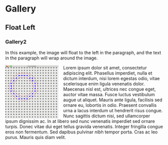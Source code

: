 <!--<!DOCTYPE html>-->

<html>
<head>
<style>
img {
  float: left;
}
</style>
</head>
<body>
<h1>Gallery</h1>

<h2>Float Left</h2>

<h3>Gallery2</h3>


<p>In this example, the image will float to the left in the paragraph, and the text in the paragraph will wrap around the image.</p>

<p><img src="images/fitcircle_intro.PNG" alt="Pineapple" style="width:170px;height:170px;margin-right:15px;">
Lorem ipsum dolor sit amet, consectetur adipiscing elit. Phasellus imperdiet, nulla et dictum interdum, nisi lorem egestas odio, vitae scelerisque enim ligula venenatis dolor. Maecenas nisl est, ultrices nec congue eget, auctor vitae massa. Fusce luctus vestibulum augue ut aliquet. Mauris ante ligula, facilisis sed ornare eu, lobortis in odio. Praesent convallis urna a lacus interdum ut hendrerit risus congue. Nunc sagittis dictum nisi, sed ullamcorper ipsum dignissim ac. In at libero sed nunc venenatis imperdiet sed ornare turpis. Donec vitae dui eget tellus gravida venenatis. Integer fringilla congue eros non fermentum. Sed dapibus pulvinar nibh tempor porta. Cras ac leo purus. Mauris quis diam velit.</p>

</body>
</html>
